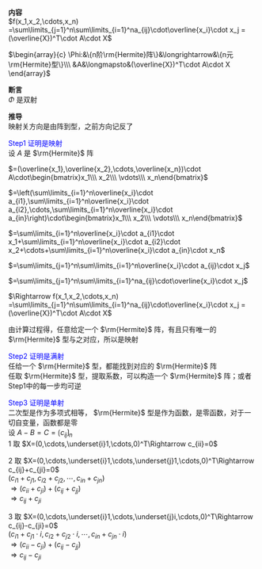 **内容**  
$f(x_1,x_2,\cdots,x_n)  
=\sum\limits_{j=1}^n\sum\limits_{i=1}^na_{ij}\cdot\overline{x_i}\cdot x_j  
=(\overline{X})^T\cdot A\cdot X$  
  
$\begin{array}{c}  
\Phi:&\{n阶\rm{Hermite}阵\}&\longrightarrow&\{n元\rm{Hermite}型\}\\\  
&A&\longmapsto&(\overline{X})^T\cdot A\cdot X  
\end{array}$  
  
**断言**  
$\Phi$ 是双射  
  
**推导**  
映射关方向是由阵到型，之前方向记反了  
  
<font color=blue>Step1 证明是映射</font>  
设 $A$ 是 $\rm{Hermite}$ 阵  
  
$=(\overline{x_1},\overline{x_2},\cdots,\overline{x_n})\cdot A\cdot\begin{bmatrix}x_1\\\ x_2\\\ \vdots\\\ x_n\end{bmatrix}$  
  
$=\left(\sum\limits_{i=1}^n\overline{x_i}\cdot a_{i1},\sum\limits_{i=1}^n\overline{x_i}\cdot a_{i2},\cdots,\sum\limits_{i=1}^n\overline{x_i}\cdot a_{in}\right)\cdot\begin{bmatrix}x_1\\\ x_2\\\ \vdots\\\ x_n\end{bmatrix}$  
  
$=\sum\limits_{i=1}^n\overline{x_i}\cdot a_{i1}\cdot x_1+\sum\limits_{i=1}^n\overline{x_i}\cdot a_{i2}\cdot x_2+\cdots+\sum\limits_{i=1}^n\overline{x_i}\cdot a_{in}\cdot x_n$  
  
$=\sum\limits_{j=1}^n\sum\limits_{i=1}^n\overline{x_i}\cdot a_{ij}\cdot x_j$  
  
$=\sum\limits_{j=1}^n\sum\limits_{i=1}^na_{ij}\cdot\overline{x_i}\cdot x_j$  
  
$\Rightarrow f(x_1,x_2,\cdots,x_n)  
=\sum\limits_{j=1}^n\sum\limits_{i=1}^na_{ij}\cdot\overline{x_i}\cdot x_j  
=(\overline{X})^T\cdot A\cdot X$  
  
由计算过程得，任意给定一个 $\rm{Hermite}$ 阵，有且只有唯一的 $\rm{Hermite}$ 型与之对应，所以是映射  
  
<font color=blue>Step2 证明是满射</font>  
任给一个 $\rm{Hermite}$ 型，都能找到对应的 $\rm{Hermite}$ 阵  
任取 $\rm{Hermite}$ 型，提取系数，可以构造一个 $\rm{Hermite}$ 阵；或者Step1中的每一步均可逆  
  
<font color=blue>Step3 证明是单射</font>  
二次型是作为多项式相等， $\rm{Hermite}$ 型是作为函数，是零函数，对于一切自变量，函数都是零  
设 $A-B=C=\lgroup c_{ij}\rgroup_{n}$  
1 取 $X=(0,\cdots,\underset{i}1,\cdots,0)^T\Rightarrow c_{ii}=0$  
  
2 取 $X=(0,\cdots,\underset{i}1,\cdots,\underset{j}1,\cdots,0)^T\Rightarrow c_{ij}+c_{ji}=0$  
$(c_{i1}+c_{j1},c_{i2}+c_{j2},\cdots,c_{in}+c_{jn})$  
$\Rightarrow(c_{ii}+c_{ji})+(c_{ij}+c_{jj})$  
$\Rightarrow c_{ij}+c_{ji}$  
  
3 取 $X=(0,\cdots,\underset{i}1,\cdots,\underset{j}i,\cdots,0)^T\Rightarrow c_{ij}-c_{ji}=0$  
$(c_{i1}+c_{j1}\cdot i,c_{i2}+c_{j2}\cdot i,\cdots,c_{in}+c_{jn}\cdot i)$  
$\Rightarrow(c_{ii}-c_{ji})+(c_{ij}-c_{jj})$  
$\Rightarrow c_{ij}-c_{ji}$  
